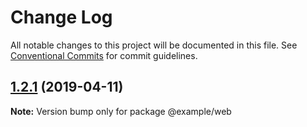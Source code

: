# Change Log

All notable changes to this project will be documented in this file.
See [Conventional Commits](https://conventionalcommits.org) for commit guidelines.

<a name="1.2.1"></a>
## [1.2.1](https://github.com/Jekiwijaya/rps-1/compare/v1.2.0...v1.2.1) (2019-04-11)

**Note:** Version bump only for package @example/web
